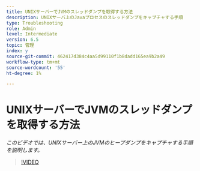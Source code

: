 ```yaml
---
title: UNIXサーバーでJVMのスレッドダンプを取得する方法
description: UNIXサーバ上のJavaプロセスのスレッドダンプをキャプチャする手順
type: Troubleshooting
role: Admin
level: Intermediate
version: 6.5
topic: 管理
index: y
source-git-commit: 462417d384c4aa5d99110f1b8dadd165ea9b2a49
workflow-type: tm+mt
source-wordcount: '55'
ht-degree: 1%

---
```



# UNIXサーバーでJVMのスレッドダンプを取得する方法

*このビデオでは、UNIXサーバー上のJVMのヒープダンプをキャプチャする手順を説明します。*

>[!VIDEO](https://video.tv.adobe.com/v/335492?quality=9&learn=on)